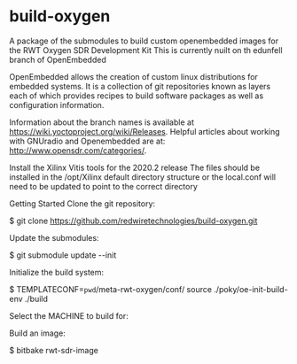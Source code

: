 # build-oxygen
A package of the submodules to build custom openembedded images for the RWT Oxygen  SDR Development Kit
This is currently nuilt on th edunfell branch of OpenEmbedded

OpenEmbedded allows the creation of custom linux distributions for embedded systems. It is a collection of git repositories known as layers each of which provides recipes to build software packages as well as configuration information.

Information about the branch names is available at https://wiki.yoctoproject.org/wiki/Releases. Helpful articles about working with GNUradio and Openembedded are at: http://www.opensdr.com/categories/.


Install the Xilinx Vitis tools for the 2020.2 release
The files should be installed in the /opt/Xilinx default directory structure or the local.conf will need to be updated to point to the correct directory

Getting Started
Clone the git repository:

$ git clone https://github.com/redwiretechnologies/build-oxygen.git

Update the submodules:

$ git submodule update --init

Initialize the build system:

$ TEMPLATECONF=`pwd`/meta-rwt-oxygen/conf/ source ./poky/oe-init-build-env ./build

Select the MACHINE to build for:

Build an image:

$ bitbake rwt-sdr-image


